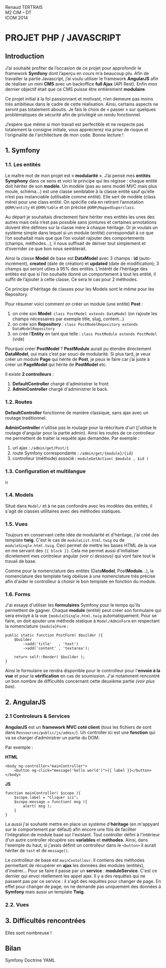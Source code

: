 Renaud TERTRAIS  
M2 CIM - DT  
ICOM 2014  

# PROJET PHP / JAVASCRIPT


## Introduction

J’ai souhaité profiter de l’occasion de ce projet pour approfondir le framework **Symfony** dont l’aperçu en cours m’a beaucoup plu. Afin de travailler la partie Javascript, j’ai voulu utiliser le framework **AngularJS** afin de réaliser un mini **CMS** avec un backoffice **full Ajax** (API Rest). Enfin mon dernier objectif était que ce CMS puisse être entièrement **modulaire**.

Ce projet initial à la foi passionnant et motivant, n’en demeure pas moins très ambitieux dans le cadre de cette réalisation. Ainsi, certains aspects ne seront pas totalement aboutis. Je fais le choix de « passer » sur quelques problématiques de sécurité afin de privilégié un rendu fonctionnel.

J’espère que même si mon travail est perfectible et ne respecte pas totalement la consigne initiale, vous apprécierez ma prise de risque et l'originalité de l'architecture de mon code. Bonne lecture !

## 1. Symfony
### 1.1. Les entités

Le maître mot de mon projet est « **modularité** ». J’ai pensé mes **entités Symphony** dans ce sens et voici le principe qui les régisse : chaque entité doit hériter de son **modèle**. Un modèle (pas au sens model MVC mais plus moule, schéma...) est une classe semblable à la classe entité sauf qu’elle n’est pas instanciable (utilisable comme entité). Elle sert de modèle (class mère) pour une class entité. On spécifie cela en retirant l’annotation `@ORM/entity` et `@ORM/table` et on précise `@ORM\MappedSuperclass`. 

Au départ je souhaitais directement faire hériter mes entités les unes des autres mais cela n’est pas possible sans jointures et certaines annotations doivent être définies sur la classe mère à chaque héritage. Or je voulais un système simple dans lequel si un module (entité) correspondait à ce que l’on souhaitait mais que que l’on voulait rajouter des comportements (champs, méthodes…), il nous suffisait de dériver tout simplement et d’overrider ce que bon nous semblerait.

Ainsi la classe **Model** de base est **DataModel** avec 3 champs : **id** (auto-incrément), **created** (date de création) et **updated** (date de modification); 3 champs qui seront utiles à 95% des entités. L’intérêt de l’héritage des entités est que si l’on souhaite donné un comportement à tout les entité, il suffit de l’ajouter à cette classe. Ce sera le cas pour 2 méthodes.

Ce principe d’héritage de classes pour les Models sont le même pour les Repository.

Pour résumer voici comment on créer un module (une entité) **Post** :

1. on crée son **Model**: `class PostModel extends DataModel` (on rajoute les champs nécessaires par exemple title, slug, content…)
2. on crée son **Repository** : `class PostModelRepository extends DataModelRepository`
3. on crée l’**Entity** en tant que telle : `class PostModule extends PostModel` (vide)

Pourquoi créer **PostModel** ? **PostModule** aurait pu étendre directement **DataModel**, oui mais c’est par souci de modularité. Si plus tard, je veux créer un module **Page** qui hérite de **Post**, je peux le faire car j’ai juste à créer un **PageModel** qui hérite de **PostModel** etc.

Il existe **2 controlleurs** : 

1. **DefaultController** chargé d'administrer le front
2. **AdminController** chargé d'administrer le back.

### 1.2. Routes
**DefaultController** fonctionne de manière classique, sans ajax avec un routage traditionnel.

**AdminController** n'utilise pas le routage pour la réécriture d'url (j'utilise le routage d'angular pour la partie admin). Ainsi les routes de ce controlleur me permettent de traiter la requête ajax demandée. Par exemple :

1. url ajax : `/admin/get/Post/1` 
2. route Symfony correspondante : `/admin/get/{module}/{id}`
3. controlleur (méthode) associé : `moduleGetAction( $module , $id )`

### 1.3. Configuration et multilangue
u

### 1.4. Models
Situé dans `Model/` et à ne pas confondre avec les modèles des entités, il s'agit de classes utilitaires avec des méthodes statiques.

### 1.5. Vues
Toujours en conservant cette idée de modularité et d'héritage, j'ai créé des template **twig**. C'est le cas de `moduleList.html.twig` ou de `moduleSingle.html.twig`. Ceci permet de mettre les bases HTML de la vue en me servant des `{{ block }}`. Cela me permet aussi d'initialiser dicretement mes controleur angular *(voir ci dessous)* qui vont faire tout le travail de base.

Comme pour la nomenclature des entités (Data**Model**, Post**Module**...), la nomenclature des template twig obéisse à une nomenclature très précise afin d'aider le controlleur à choisir le bon template en fonction du module.

### 1.6. Forms
J'ai essayé d'utiliser les **formulaires** Symfony pour le temps qu'ils permettent de gagner. Chaque **module** (entité) peut créer son formulaire qui sera envoyé à la vue `{module}Single.html.twig` automatiquement. Pour se faire, on doit ajouter une méthode statique à `Model/AdminForm` en respectant la nomenclature `{module}Form` :

```
public static function PostForm( $builder ){
	$builder
		->add('title'	, 'text')
		->add('content'	, 'textarea');

	return self::Render( $builder );
}
```

Ainsi le formulaire se rendra disponible pour le controlleur pour l'**envoie à la vue** et pour la **vérification** en cas de soumission. J'ai notamment rencontré un bon nombre de difficultés concernant cette deuxième partie *(voir plus bas)*. 

## 2. AngularJS

### 2.1 Controleurs & Services

**AngularJS** est un **framework MVC coté client** (tous les fichiers de sont dans `Ressources/public/js/admin/`). Un controller ici est une **fonction** qui va se charger d’administrer un partie du DOM. 

Par exemple : 

**HTML**
```
<body ng-controller="mainController">
    <button ng-click="message('hello world')">{{ label }}</button>
</body>
```

**JS**
```
function mainController( $scope ){
    $scope.label = "Cliquer ici";
    $scope.message = function( msg ){
        alert( msg );
    }
}
```

La aussi j'ai souhaité mettre en place un système d'**héritage** (en m'appyant sur le comportement par défaut) afin encore une fois de faciliter l'intégration de module basé sur l'existant. Tout controller défini à l'intérieur d'un autre controller récupère ses **variables** et **méthodes**. Ainsi, dans l'exemple du haut, si j'avais définit un controlleur dans le `<button>` il aurait hériter de `test` et de `message()`.

Le controlleur de base est `mainContolleur`. Il contiens des méthodes permettant de récupérer en **ajax** les données des modules (entités), d'insérer... Pour se faire il passe par un **service** : **moduleService**. C'est ce dernier qui envoi réellement les appel ajax. Il y a des requêtes qui ne passent pas par ce service : il s'agit des requêtes pour changer de page. En effet pour changer de page, on ne demande pas uniquement des données à **Symfony** mais aussi un template **Twig**.

### 2.2. Vues


## 3. Difficultés rencontrées
Elles sont nombreuse !

## Bilan

Symfony
Doctrine
YAML
